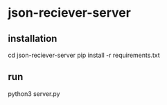 # json-reciever-server
## installation
cd json-reciever-server
pip install -r requirements.txt
## run
python3 server.py 

